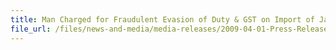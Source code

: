 ```yaml
---
title: Man Charged for Fraudulent Evasion of Duty & GST on Import of Japanese Cars
file_url: /files/news-and-media/media-releases/2009-04-01-Press-Release.pdf
---
```

